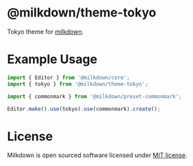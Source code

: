 # @milkdown/theme-tokyo

Tokyo theme for [milkdown](https://saul-mirone.github.io/milkdown/).

# Example Usage

```typescript
import { Editor } from '@milkdown/core';
import { tokyo } from '@milkdown/theme-tokyo';

import { commonmark } from '@milkdown/preset-commonmark';

Editor.make().use(tokyo).use(commonmark).create();
```

# License

Milkdown is open sourced software licensed under [MIT license](https://github.com/Saul-Mirone/milkdown/blob/main/LICENSE).
